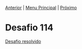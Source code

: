 [Anterior](Desafio113.md) | [Menu Principal](/README.md/) | [Próximo](Desafio115.md)  

# Desafio 114  
  


[Desafio resolvido](/Desafios/desafio114.py/)